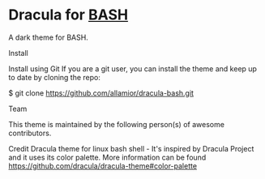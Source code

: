 # Dracula for [BASH](https://www.gnu.org/software/bash/)

A dark theme for BASH.




Install

Install using Git
If you are a git user, you can install the theme and keep up to date by cloning the repo:

$ git clone https://github.com/allamior/dracula-bash.git



 


Team

This theme is maintained by the following person(s) of awesome contributors.



Credit
Dracula theme for linux  bash shell - It's inspired by Dracula Project and it uses its  color palette.
More information can be found https://github.com/dracula/dracula-theme#color-palette
